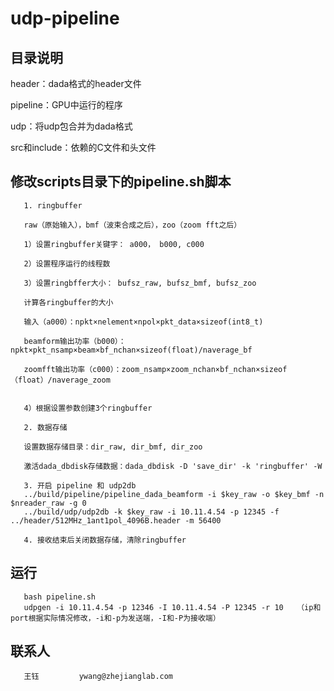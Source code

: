 # udp-pipeline

## 目录说明

header：dada格式的header文件

pipeline：GPU中运行的程序

udp：将udp包合并为dada格式

src和include：依赖的C文件和头文件

## 修改scripts目录下的pipeline.sh脚本

       1. ringbuffer
       
       raw（原始输入），bmf（波束合成之后），zoo（zoom fft之后）
       
       1）设置ringbuffer关键字： a000， b000, c000
       
       2）设置程序运行的线程数
       
       3）设置ringbffer大小： bufsz_raw, bufsz_bmf, bufsz_zoo
       
       计算各ringbuffer的大小
       
       输入（a000）：npkt×nelement×npol×pkt_data×sizeof(int8_t)
       
       beamform输出功率（b000）： npkt×pkt_nsamp×beam×bf_nchan×sizeof(float)/naverage_bf
       
       zoomfft输出功率（c000）：zoom_nsamp×zoom_nchan×bf_nchan×sizeof（float）/naverage_zoom

       
       4）根据设置参数创建3个ringbuffer
        
       2. 数据存储
       
       设置数据存储目录：dir_raw, dir_bmf, dir_zoo
       
       激活dada_dbdisk存储数据：dada_dbdisk -D 'save_dir' -k 'ringbuffer' -W
       
       3. 开启 pipeline 和 udp2db
       ../build/pipeline/pipeline_dada_beamform -i $key_raw -o $key_bmf -n $nreader_raw -g 0
       ../build/udp/udp2db -k $key_raw -i 10.11.4.54 -p 12345 -f ../header/512MHz_1ant1pol_4096B.header -m 56400
       
       4. 接收结束后关闭数据存储，清除ringbuffer
       
## 运行
       bash pipeline.sh
       udpgen -i 10.11.4.54 -p 12346 -I 10.11.4.54 -P 12345 -r 10   （ip和port根据实际情况修改，-i和-p为发送端，-I和-P为接收端）

## 联系人
       王钰         ywang@zhejianglab.com
